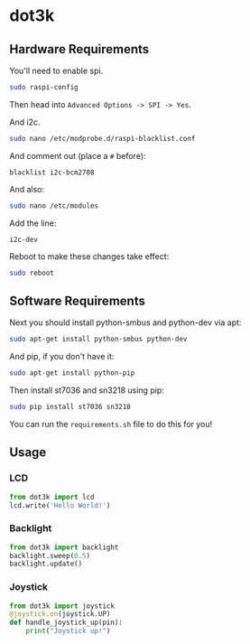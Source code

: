 # dot3k

## Hardware Requirements

You'll need to enable spi.

```bash
sudo raspi-config
```

Then head into `Advanced Options -> SPI -> Yes`.

And i2c.

```bash
sudo nano /etc/modprobe.d/raspi-blacklist.conf
```

And comment out (place a `#` before):

```
blacklist i2c-bcm2708
```

And also:

```bash
sudo nano /etc/modules
```

Add the line:
   
```
i2c-dev
```

Reboot to make these changes take effect:

```bash
sudo reboot
```

## Software Requirements

Next you should install python-smbus and python-dev via apt:

```bash
sudo apt-get install python-smbus python-dev
```

And pip, if you don't have it:

```bash
sudo apt-get install python-pip
```

Then install st7036 and sn3218 using pip:

```bash
sudo pip install st7036 sn3218
```

You can run the `requirements.sh` file to do this for you!

## Usage

### LCD

```python
from dot3k import lcd
lcd.write('Hello World!')
```

### Backlight

```python
from dot3k import backlight
backlight.sweep(0.5)
backlight.update()
```

### Joystick

```python
from dot3k import joystick
@joystick.on(joystick.UP)
def handle_joystick_up(pin):
    print("Joystick up!")
```
